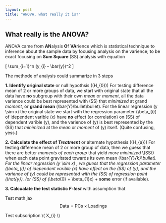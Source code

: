 ```yaml
---
layout: post
title: "ANOVA, what really it is?"
---
```


## What really is the ANOVA?

ANOVA came from **AN**alysis **O**f **VA**rience which is statistical technique to inference about the sample data by focusing analysis on the varience; to be exact focusing on **Sum Square** \(SS\) analysis with equation

\[ \sum_{i=1}^n (y\_{i} - \bar{y})^2 \]

The methode of analysis could summarize in 3 steps

**1. Identify original state** or null hypothsis (\(H\_{0}\))
    For testing difference mean of 2 or more groups of data, we start with original state that all the data have **no** subgroup with their own _mean_ or _moment_, all the data varience could be best represented with \(SS\) that _minimized_ at grand _moment_, or **grand mean** \(\bar{Y}\bullet\bullet\).
    For the linear regression \(y \sim x\) the original state we start with the regression parameter \(\beta\_{i}\) of idependent varible \(x\) have **no** effect (or correlation) on \(SS\) of dependent varible \(y\), and the varience of \(y\) is best represented by the \(SS\) that _minimized_ at the _mean_ or _moment_ of \(y\) itself. (Quite confusing, yess.)

**2. Calculate the effect of _Treatment_** or alternate hypothesis (\(H\_{a}\))
    For testing difference mean of 2 or more group of data, then we guess that there are better _moments of each group_ that yield _more minimized_ \\(SS\\) when each data point gravitated towards its own mean \(\bar{Y}_{k}\bullet\).
    For the linear regression \(y \sim x\) , we guess that the regression parameter \(\beta\_{i}\) of idependent varible \(x\) have effect on the \(SS\) of \(y\), and the varience of \(y\) could be represented with the \(SS\) of _regression point_ \(\hat{y}\). (or \(SS\) of \(\beta_{0} + \beta_{1}x\) + **some** error (if available).

**3. Calcualate the test statistic _F-test_**
   with assumption that 

Test math jax
$$ \mathsf{Data = PCs} \times \mathsf{Loadings} $$

Test subscription \\( X\_{i} \\)
